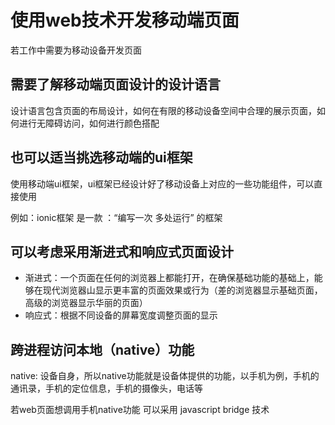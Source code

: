 # 使用web技术开发移动端页面

若工作中需要为移动设备开发页面

## 需要了解移动端页面设计的设计语言
设计语言包含页面的布局设计，如何在有限的移动设备空间中合理的展示页面，如何进行无障碍访问，如何进行颜色搭配

## 也可以适当挑选移动端的ui框架
使用移动端ui框架，ui框架已经设计好了移动设备上对应的一些功能组件，可以直接使用

例如：ionic框架 是一款 ：“编写一次 多处运行” 的框架

## 可以考虑采用渐进式和响应式页面设计
- 渐进式：一个页面在任何的浏览器上都能打开，在确保基础功能的基础上，能够在现代浏览器山显示更丰富的页面效果或行为（差的浏览器显示基础页面，高级的浏览器显示华丽的页面）
- 响应式：根据不同设备的屏幕宽度调整页面的显示

## 跨进程访问本地（native）功能
native: 设备自身，所以native功能就是设备体提供的功能，以手机为例，手机的通讯录，手机的定位信息，手机的摄像头，电话等

若web页面想调用手机native功能 可以采用 javascript bridge 技术